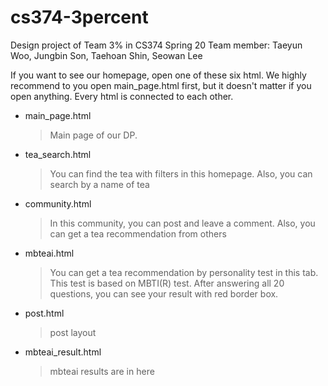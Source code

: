 # cs374-3percent
Design project of Team 3% in CS374 Spring 20
Team member: Taeyun Woo, Jungbin Son, Taehoan Shin, Seowan Lee <br>

If you want to see our homepage, open one of these six html. We highly recommend to you open main_page.html first, but it doesn't matter if you open anything. Every html is connected to each other.

- main_page.html
    > Main page of our DP.

- tea_search.html
    > You can find the tea with filters in this homepage. Also, you can search by a name of tea

- community.html
    > In this community, you can post and leave a comment. Also, you can get a tea recommendation from others

- mbteai.html
    > You can get a tea recommendation by personality test in this tab. This test is based on MBTI(R) test. After answering all 20 questions, you can see your result with red border box.

- post.html
    > post layout

- mbteai_result.html
    > mbteai results are in here

